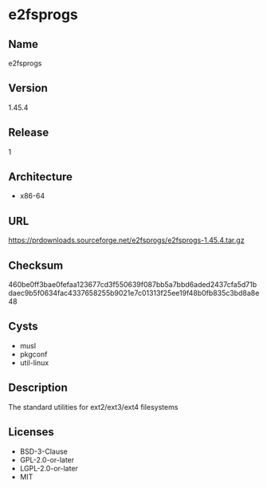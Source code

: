 # e2fsprogs

## Name
e2fsprogs

## Version
1.45.4

## Release
1

## Architecture
* x86-64

## URL
https://prdownloads.sourceforge.net/e2fsprogs/e2fsprogs-1.45.4.tar.gz

## Checksum
460be0ff3bae0fefaa123677cd3f550639f087bb5a7bbd6aded2437cfa5d71bdaec9b5f0634fac4337658255b9021e7c01313f25ee19f48b0fb835c3bd8a8e48

## Cysts
* musl
* pkgconf
* util-linux

## Description
The standard utilities for ext2/ext3/ext4 filesystems

## Licenses
* BSD-3-Clause
* GPL-2.0-or-later
* LGPL-2.0-or-later
* MIT
